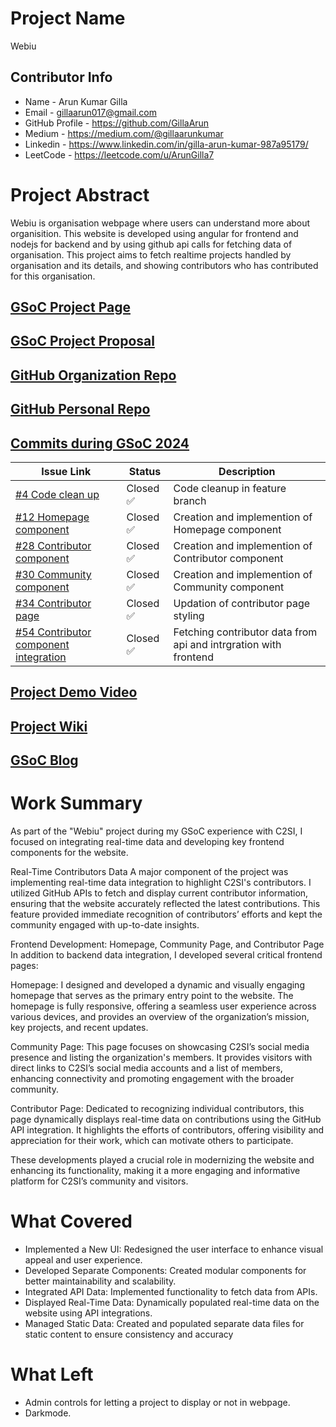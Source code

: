 # Project Name
Webiu

## Contributor Info

- Name - Arun Kumar Gilla
- Email - gillaarun017@gmail.com
- GitHub Profile - https://github.com/GillaArun
- Medium - https://medium.com/@gillaarunkumar
- Linkedin - https://www.linkedin.com/in/gilla-arun-kumar-987a95179/
- LeetCode -  https://leetcode.com/u/ArunGilla7

# Project Abstract
Webiu is organisation webpage where users can understand more about organisition. This website is developed using angular for frontend and nodejs for backend and by using github api calls for fetching data of organisation. This project aims to fetch realtime projects handled by organisation and its details, and showing contributors who has contributed for this organisation.

## [GSoC Project Page](https://summerofcode.withgoogle.com/myprojects/details/aqdFveGO)

## [GSoC Project Proposal](https://summerofcode.withgoogle.com/media/user/efb465e71909/proposal/gAAAAABmxiOWc06sXAvLGKW3_PTX6EUU1N3ZQMiM4JLYaX_Ws-ngjF_AGsEJkxOGHqL1xd7-hPGD8r9IP5Jakgdqd-VLLhCcve76zspinKg5Qqnm3iBFr5Q=.pdf)

## [GitHub Organization Repo](https://github.com/c2siorg/Webiu)

## [GitHub Personal Repo](https://github.com/GillaArun/Webiu)

## [Commits during GSoC 2024](https://github.com/c2siorg/Webiu/commits/feature/webiu-2024?author=GillaArun)

| Issue Link   | Status         | Description |
|--------------|----------------|-------------|
| [#4 Code clean up](https://github.com/c2siorg/Webiu/issues/4)| Closed ✅ | Code cleanup in feature branch
| [#12 Homepage component](https://github.com/c2siorg/Webiu/issues/12)| Closed ✅ | Creation and implemention of Homepage component
| [#28 Contributor component](https://github.com/c2siorg/Webiu/issues/28)| Closed ✅ | Creation and implemention of Contributor component
| [#30 Community component](https://github.com/c2siorg/Webiu/issues/30)| Closed ✅ | Creation and implemention of Community component
| [#34 Contributor page](https://github.com/c2siorg/Webiu/issues/34)| Closed ✅ | Updation of contributor page styling
| [#54 Contributor component integration](https://github.com/c2siorg/Webiu/issues/54)| Closed ✅ | Fetching contributor data from api and intrgration with frontend



## [Project Demo Video](https://drive.google.com/file/d/1AxdR4UV9tt6uVtgBknxJXBOeNU-x9z-m/view?usp=sharing)

## [Project Wiki](https://github.com/c2siorg/Webiu/wiki)

## [GSoC Blog](https://medium.com/@gillaarunkumar/my-gsoc-journey-494f40fa55d6)

# Work Summary
As part of the "Webiu" project during my GSoC experience with C2SI, I focused on integrating real-time data and developing key frontend components for the website.

Real-Time Contributors Data
A major component of the project was implementing real-time data integration to highlight C2SI's contributors. I utilized GitHub APIs to fetch and display current contributor information, ensuring that the website accurately reflected the latest contributions. This feature provided immediate recognition of contributors’ efforts and kept the community engaged with up-to-date insights.

Frontend Development: Homepage, Community Page, and Contributor Page
In addition to backend data integration, I developed several critical frontend pages:

Homepage: I designed and developed a dynamic and visually engaging homepage that serves as the primary entry point to the website. The homepage is fully responsive, offering a seamless user experience across various devices, and provides an overview of the organization’s mission, key projects, and recent updates.

Community Page: This page focuses on showcasing C2SI’s social media presence and listing the organization's members. It provides visitors with direct links to C2SI’s social media accounts and a list of members, enhancing connectivity and promoting engagement with the broader community.

Contributor Page: Dedicated to recognizing individual contributors, this page dynamically displays real-time data on contributions using the GitHub API integration. It highlights the efforts of contributors, offering visibility and appreciation for their work, which can motivate others to participate.

These developments played a crucial role in modernizing the website and enhancing its functionality, making it a more engaging and informative platform for C2SI’s community and visitors.

# What Covered
- Implemented a New UI: Redesigned the user interface to enhance visual appeal and user experience.
- Developed Separate Components: Created modular components for better maintainability and scalability.
- Integrated API Data: Implemented functionality to fetch data from APIs.
- Displayed Real-Time Data: Dynamically populated real-time data on the website using API integrations.
- Managed Static Data: Created and populated separate data files for static content to ensure consistency and accuracy

  
# What Left
- Admin controls for letting a project to display or not in webpage.
- Darkmode.